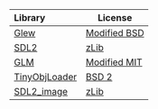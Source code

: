 | Library                                                         | License                                                                      |
|:----------------------------------------------------------------|------------------------------------------------------------------------------|
| [ Glew          ]( http://glew.sourceforge.net/ )               | [ Modified BSD ]( http://glew.sourceforge.net/glew.txt )                     |
| [ SDL2          ]( https://www.libsdl.org/download-2.0.php )    | [ zLib ]( https://www.libsdl.org/license.php )                               |
| [ GLM           ]( https://github.com/g-truc/glm )              | [ Modified MIT ]( http://glm.g-truc.net/copying.txt )                        |
| [ TinyObjLoader ]( https://github.com/syoyo/tinyobjloader )     | [ BSD 2 ]( https://github.com/syoyo/tinyobjloader#license )                  |
| [ SDL2_image    ]( https://www.libsdl.org/projects/SDL_image/ ) | [ zLib ]( https://www.libsdl.org/projects/SDL_image/ )                       |